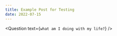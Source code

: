 ```yaml
---
title: Example Post for Testing
date: 2022-07-15
---
```


<script>
	// import Gradient from '../src/lib/components/Gradient.svelte';
    // import Reference from '../src/lib/components/Reference.svelte';
    // import Intro from '../src/lib/components/Intro.svelte';
    import Question from '../src/lib/components/Question.svelte';
</script>

<!-- 1.  Example: -->
<Question text={`what am I doing with my life?`} />

<!-- 2.  Example: Ezra 7 + Ezra 8-->
<!-- <TodayPassage passage={} /> -->

<!-- 3.  -->
<!-- <Highlight reference={} text={} /> -->

<!-- 4 -->
<!-- <Explanation background={} summary={}/> -->

<!-- 5A -->
<!-- <Application text={} /> -->

<!-- 5B -->
<!-- <Additional References>
    <Reference text={} summary={} />
</Additional References> -->

<!-- 6 -->
<!-- <Response prayer={} /> -->